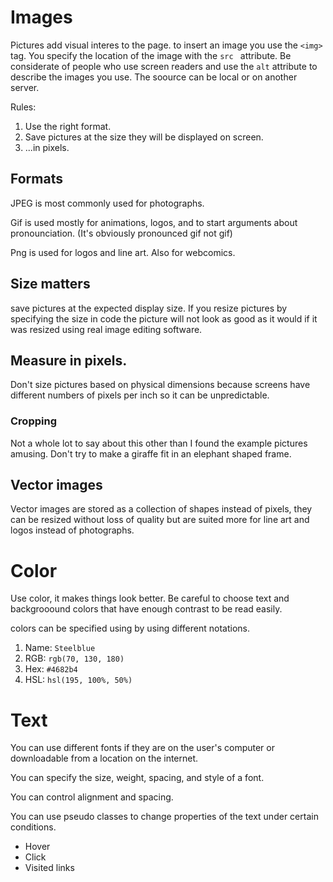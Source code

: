 # Images #
Pictures add visual interes to the page. to insert an image you use the `<img>` tag.
You specify the location of the image with the `src ` attribute. Be considerate of people who use screen readers and use the `alt` attribute to describe the images you use.
The soource can be local or on another server.

Rules:

1. Use the right format.
1. Save pictures at the size they will be displayed on screen.
1. ...in pixels.

## Formats
JPEG is most commonly used for photographs.

Gif is used mostly for animations, logos, and to start arguments about pronounciation. (It's obviously pronounced gif not gif)

Png is used for logos and line art. Also for webcomics.

## Size matters

save pictures at the expected display size. If you resize pictures by specifying the size in code the picture will not look as good as it would if it was resized using real image editing software.

## Measure in pixels.

Don't size pictures based on physical dimensions because screens have different numbers of pixels per inch so it can be unpredictable.

### Cropping
Not a whole lot to say about this other than I found the example pictures amusing. Don't try to make a giraffe fit in an elephant shaped frame.

## Vector images

Vector images are stored as a collection of shapes instead of pixels, they can be resized without loss of quality but are suited more for line art and logos instead of photographs.


# Color

Use color, it makes things look better. Be careful to choose text and backgrooound colors that have enough contrast to be read easily.

colors can be specified using by using different notations.
1. Name: `Steelblue`
1. RGB: `rgb(70, 130, 180)`
1. Hex: `#4682b4`
1. HSL: `hsl(195, 100%, 50%)`


# Text

You can use different fonts if they are on the user's computer or downloadable from a location on the internet.

You can specify the size, weight, spacing, and style of a font.

You can control alignment and spacing.

You can use pseudo classes to change properties of the text under certain conditions.

- Hover
- Click
- Visited links


